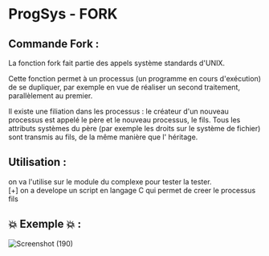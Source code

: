 # ProgSys - FORK

## Commande Fork :
La fonction fork fait partie des appels système standards d'UNIX.

Cette fonction permet à un processus (un programme en cours d'exécution) de se dupliquer, par exemple en vue de réaliser un second traitement, parallèlement au premier.

Il existe une filiation dans les processus : le créateur d'un nouveau processus est appelé le père et le nouveau processus, le fils. Tous les attributs systèmes du père (par exemple les droits sur le système de fichier) sont transmis au fils, de la même manière que l' héritage.

## Utilisation :

on va l'utilise sur le module  du complexe pour tester la tester.</br>
[+] on a develope un script en langage C qui permet de creer le processus fils </br> 

## :boom: Exemple :boom: :
![Screenshot (190)](https://user-images.githubusercontent.com/65505262/146951582-0cf3529c-a97e-4514-b6c6-492445b2cdaf.png)
